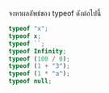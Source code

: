 จงหาผลลัพธ์ของ typeof ดังต่อไปนี้

```js
typeof "x";
typeof x;
typeof ``;
typeof Infinity;
typeof (100 / 0);
typeof (1 + "3");
typeof (1 * "a");
typeof null;
```
